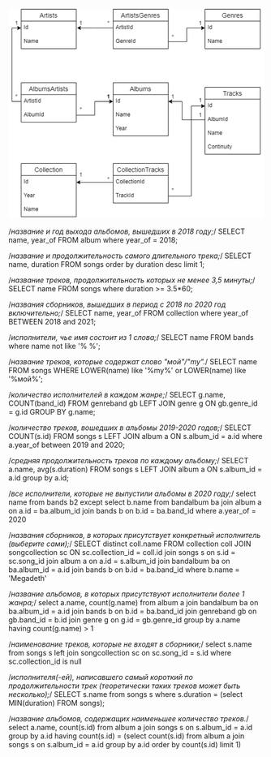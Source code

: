 ![Схема](scheme.png)



/*название и год выхода альбомов, вышедших в 2018 году;*/
SELECT name, year_of  FROM album
where year_of = 2018;

/*название и продолжительность самого длительного трека;*/
SELECT name, duration FROM songs
order by duration desc 
limit 1;

/*название треков, продолжительность которых не менее 3,5 минуты;*/
SELECT name  FROM songs
where duration >= 3.5*60;

/*названия сборников, вышедших в период с 2018 по 2020 год включительно;*/
SELECT name, year_of  FROM collection
where year_of BETWEEN 2018 and 2021;

/*исполнители, чье имя состоит из 1 слова;*/
SELECT name  FROM bands
where name not like '% %';

/*название треков, которые содержат слово "мой"/"my".*/
SELECT name FROM songs
WHERE LOWER(name) like '%my%' or LOWER(name) like '%мой%';

/*количество исполнителей в каждом жанре;*/
SELECT g.name, COUNT(band_id) FROM genreband gb
LEFT JOIN genre g ON gb.genre_id = g.id
GROUP BY g.name;

/*количество треков, вошедших в альбомы 2019-2020 годов;*/
SELECT COUNT(s.id) FROM songs s
LEFT JOIN album a ON s.album_id = a.id
where a.year_of between 2019 and 2020;

/*средняя продолжительность треков по каждому альбому;*/
SELECT a.name, avg(s.duration) FROM songs s
LEFT JOIN album a ON s.album_id = a.id
group by a.id;

/*все исполнители, которые не выпустили альбомы в 2020 году;*/
select name from bands b2 
except
select b.name from bandalbum ba
join album a on a.id = ba.album_id
join bands b on b.id = ba.band_id 
where a.year_of = 2020

/*названия сборников, в которых присутствует конкретный исполнитель (выберите сами);*/
SELECT distinct coll.name FROM collection coll 
JOIN songcollection sc ON sc.collection_id  = coll.id 
join songs s on s.id = sc.song_id 
join album a on a.id = s.album_id 
join bandalbum ba on ba.album_id = a.id 
join bands b on b.id = ba.band_id
where b.name = 'Megadeth'

/*название альбомов, в которых присутствуют исполнители более 1 жанра;*/
select a.name, count(g.name) from album a 
join bandalbum ba on ba.album_id = a.id 
join bands b on b.id = ba.band_id 
join genreband gb on gb.band_id = b.id 
join genre g on g.id = gb.genre_id 
group by a.name 
having count(g.name) > 1

/*наименование треков, которые не входят в сборники;*/
select s.name from songs s
left join songcollection sc on sc.song_id = s.id 
where sc.collection_id is null 

/*исполнителя(-ей), написавшего самый короткий по продолжительности трек (теоретически таких треков может быть несколько);*/
SELECT s.name from songs s
where s.duration = (select MIN(duration) FROM songs);

/*название альбомов, содержащих наименьшее количество треков.*/
select a.name, count(s.id)  from album a
join songs s on s.album_id = a.id 
group by a.id 
having count(s.id) = 
	(select count(s.id)  from album a 
	join songs s on s.album_id = a.id 
	group by a.id 
	order by count(s.id)
	limit 1)